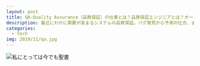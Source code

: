 ```yaml
---
layout: post
title: QA-Quality Assurance（品質保証）の仕事とは？品質保証エンジニアとは？オートメーションエンジニアとは違うの？
description: 最近にわかに需要が高まるシステムの品質保証。バグ発見から予測の仕方、またテストシナリオの起こし方やシートの考え方を現役QAが徹底解剖！
categories:
  - tech
img: 2019/11/qa.jpg
---
```



![私にとっては今でも聖書](2019/11/basic_test.jpg)
